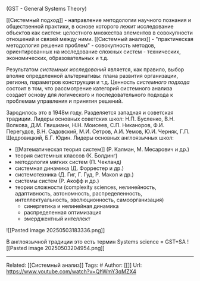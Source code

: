 (GST - General Systems Theory)

[[Системный подход]] - направление методологии научного познания и общественной практики, в основе которого лежит исследование объектов как систем: целостного множества элементов в совокупности отношений и связей между ними. 
[[Системный анализ]] - "практическая методология решения проблем" - совокупность методов, ориентированных на исследование сложных систем - технических, экономических, образовательных и т.д.

Результатом *системных исследований* является, как правило, выбор вполне определенной альтернативы: плана развития организации, региона, параметров конструкции и т.д.
Ценность *системного подхода* состоит в том, что рассмотрение категорий системного анализа создает основу для логического и последовательного подхода к проблемам управления и принятия решений.

Зародилось это в 1948м году. Разделяется западная и советская традиции.
Лидеры основных советских школ: Н.П. Бусленко, В.Н. Волкова, Д.М. Гвишиани, Н.Н. Моисеев, С.П. Никаноров, Ф.И. Перегудов, В.Н. Садовский, М.И. Сетров, А.И. Уемов, Ю.И. Черняк, Г.П. Щедровицкий, Б.Г. Юдин.
Лидеры основных англоязычных школ:
- [[Математическая теория систем]] (Р. Калман, М. Месарович и др.)
- теория системных классов (К. Болдинг)
- методология мягких систем (П. Чекланд)
- системная динамика (Д. Форрестер и др.)
- системотехника (Д. Гиг, Г. Гуд, Р. Макол и др.)
- системы систем (Р. Акофф и др.)
- теории сложности (complexity sciences, нелинейность, адаптивность, автономность, распределенность, интеллектуальность, эволюционность, самоорганизация)
	- синергетика и нелинейная динамика
	- распределенная оптимизация
	- эмерджентный интеллект

![[Pasted image 20250503183336.png]]

В англоязычной традиции это есть термин Systems science = GST+SA
![[Pasted image 20250503204954.png]]

---
Related: [[Системный анализ]]
Tags: #
Author: [[]]
Url: https://www.youtube.com/watch?v=QhWmY3qMZX4